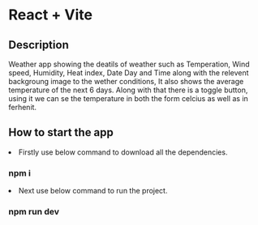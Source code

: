 # React + Vite
**<h2>Description</h2>**
Weather app showing the deatils of weather such as Temperation, Wind speed, Humidity, Heat index, Date Day and Time along with the relevent backgroung image to the wether conditions,
It also shows the average temperature of the next 6 days. Along with that there is a toggle button, using it we can se the temperature in both the form celcius as well as in ferhenit.

**<h2>How to start the app</h2>**
<li>Firstly use below command to download all the dependencies.</li><h3>npm i</h3> 
<li>Next use below command  to run the project.</li> <h3>npm run dev</h3>
